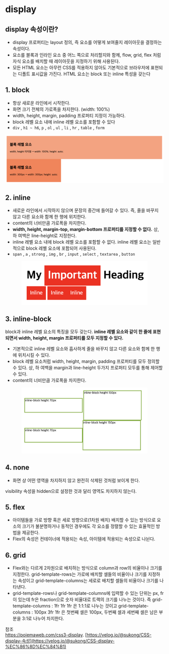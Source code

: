 # display

## **display 속성이란?**

- display 프로퍼티는 layout 정의, 즉 요소를 어떻게 보여줄지 레이아웃을 결정하는 속성이다.
- 요소를 블록과 인라인 요소 중 어느 쪽으로 처리할지와 함께, flow, grid, flex 처럼 자식 요소를 배치할 때 레이아웃을 지정하기 위해 사용된다.
- 모든 HTML 요소는 아무런 CSS를 적용하지 않아도 기본적으로 브라우저에 표현되는 디폴트 표시값을 가진다. HTML 요소는 block 또는 inline 특성을 갖는다

## 1. block

- 항상 새로운 라인에서 시작한다.
- 화면 크기 전체의 가로폭을 차지한다. (width: 100%)
- width, height, margin, padding 프로퍼티 지정이 가능하다.
- block 레벨 요소 내에 inline 레벨 요소를 포함할 수 있다
- `div` , `h1 ~ h6`, `p` , `ol` , `ul` , `li` , `hr` , `table` , `form`

<p align="center">
<img src="../../images/css/display-1.png" width="600">
</p>

## 2. inline

- 새로운 라인에서 시작하지 않으며 문장의 중간에 들어갈 수 있다. 즉, 줄을 바꾸지 않고 다른 요소와 함께 한 행에 위치한다.
- content의 너비만큼 가로폭을 차지한다.
- **width, height, margin-top, margin-bottom 프로퍼티를 지정할 수 없다.** 상, 하 여백은 line-height로 지정한다.
- inline 레벨 요소 내에 block 레벨 요소를 포함할 수 없다. inline 레벨 요소는 일반적으로 block 레벨 요소에 포함되어 사용된다.
- `span` , `a` , `strong` , `img` , `br` , `input` , `select` , `textarea` , `button`

<p align="center">
<img src="../../images/css/display-2.png" width="400">
</p>


## 3. inline-block

block과 inline 레벨 요소의 특징을 모두 갖는다. **inline 레벨 요소와 같이 한 줄에 표현되면서 width, height, margin 프로퍼티를 모두 지정할 수 있다.**

- 기본적으로 inline 레벨 요소와 흡사하게 줄을 바꾸지 않고 다른 요소와 함께 한 행에 위치시킬 수 있다.
- block 레벨 요소처럼 width, height, margin, padding 프로퍼티를 모두 정의할 수 있다. 상, 하 여백을 margin과 line-height 두가지 프로퍼티 모두를 통해 제어할 수 있다.
- content의 너비만큼 가로폭을 차지한다.

<p align="center">
<img src="../../images/css/display-3.png" width="400">
</p>

## 4. none

- 화면 상 어떤 영역을 차지하지 않고 완전히 삭제된 것처럼 보이게 한다.

visibility 속성을 hidden으로 설정한 것과 달리 영역도 차지하지 않는다.

## 5. flex

- 아이템들을 가로 방향 혹은 세로 방향으로(1차원 배치) 배치할 수 있는 방식으로 요소의 크기가 불분명하거나 동적인 경우에도 각 요소를 정렬할 수 있는 효율적인 방법을 제공한다.
- Flex의 속성은 컨테이너에 적용되는 속성, 아이템에 적용되는 속성으로 나뉜다.

## 6. grid

- Flex와는 다르게 2차원으로 배치하는 방식으로 column과 row의 비율이나 크기를 지정한다.
  grid-template-rows는 가로에 배치할 셀들의 비율이나 크기를 지정하는 속성이고
  grid-template-columns는 세로로 배치할 셀들의 비율이나 크기를 나타낸다.
- grid-template-rows나 grid-template-columns에 입력할 수 있는 단위는 px, fr이 있는데 fr은 fraction으로 숫자 비율대로 트랙의 크기를 나누는 것이다.
  즉 grid-template-columns : 1fr 1fr 1fr 은 1:1:1로 나누는 것이고
  grid-template-columns : 100px 3fr 1fr 은 첫번째 셀은 100px, 두번째 셀과 세번째 셀은 남은 부분을 3:1로 나누어 차지한다.

참조  
https://poiemaweb.com/css3-display.
[https://velog.io/@sukong/CSS-display-속성](https://velog.io/@sukong/CSS-display-%EC%86%8D%EC%84%B1)
